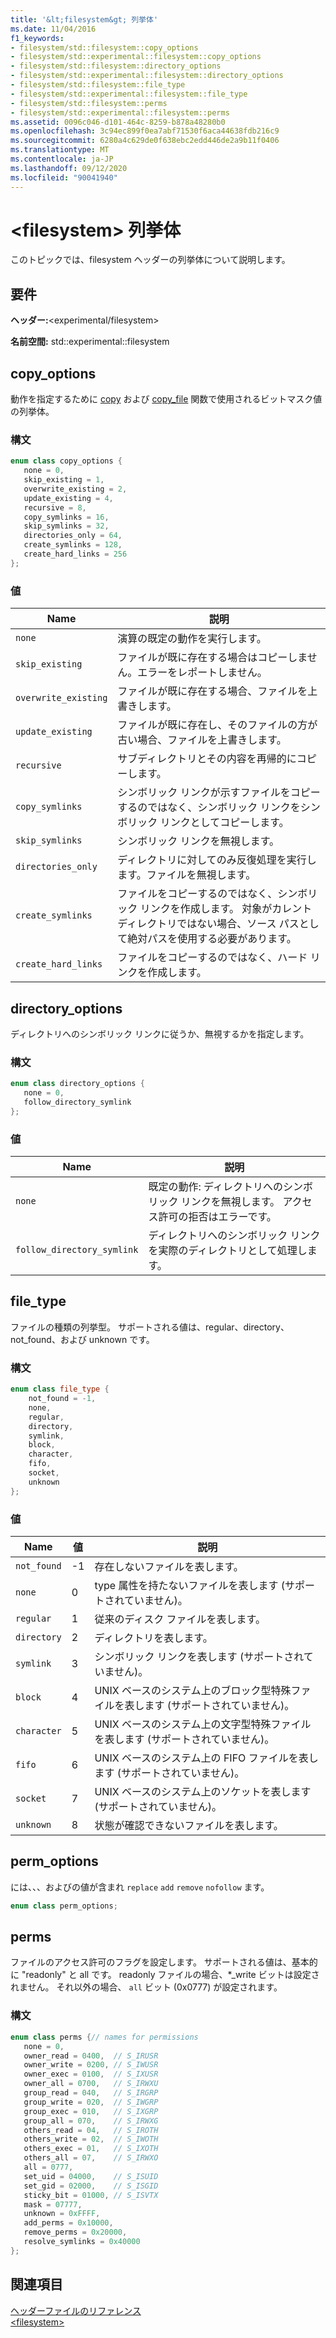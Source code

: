 ```yaml
---
title: '&lt;filesystem&gt; 列挙体'
ms.date: 11/04/2016
f1_keywords:
- filesystem/std::filesystem::copy_options
- filesystem/std::experimental::filesystem::copy_options
- filesystem/std::filesystem::directory_options
- filesystem/std::experimental::filesystem::directory_options
- filesystem/std::filesystem::file_type
- filesystem/std::experimental::filesystem::file_type
- filesystem/std::filesystem::perms
- filesystem/std::experimental::filesystem::perms
ms.assetid: 0096c046-d101-464c-8259-b878a48280b0
ms.openlocfilehash: 3c94ec899f0ea7abf71530f6aca44638fdb216c9
ms.sourcegitcommit: 6280a4c629de0f638ebc2edd446de2a9b11f0406
ms.translationtype: MT
ms.contentlocale: ja-JP
ms.lasthandoff: 09/12/2020
ms.locfileid: "90041940"
---
```

# <a name="ltfilesystemgt-enumerations"></a>&lt;filesystem&gt; 列挙体

このトピックでは、filesystem ヘッダーの列挙体について説明します。

## <a name="requirements"></a>要件

**ヘッダー:**\<experimental/filesystem>

**名前空間:** std::experimental::filesystem

## <a name="copy_options"></a><a name="copy_options"></a> copy_options

動作を指定するために [copy](filesystem-functions.md#copy) および [copy_file](filesystem-functions.md#copy_file) 関数で使用されるビットマスク値の列挙体。

### <a name="syntax"></a>構文

```cpp
enum class copy_options {
   none = 0,
   skip_existing = 1,
   overwrite_existing = 2,
   update_existing = 4,
   recursive = 8,
   copy_symlinks = 16,
   skip_symlinks = 32,
   directories_only = 64,
   create_symlinks = 128,
   create_hard_links = 256
};
```

### <a name="values"></a>値

| Name | 説明 |
|------------|-----------------|
|`none`|演算の既定の動作を実行します。|
|`skip_existing`|ファイルが既に存在する場合はコピーしません。エラーをレポートしません。|
|`overwrite_existing`|ファイルが既に存在する場合、ファイルを上書きします。|
|`update_existing`|ファイルが既に存在し、そのファイルの方が古い場合、ファイルを上書きします。|
|`recursive`|サブディレクトリとその内容を再帰的にコピーします。|
|`copy_symlinks`|シンボリック リンクが示すファイルをコピーするのではなく、シンボリック リンクをシンボリック リンクとしてコピーします。|
|`skip_symlinks`|シンボリック リンクを無視します。|
|`directories_only`|ディレクトリに対してのみ反復処理を実行します。ファイルを無視します。|
|`create_symlinks`|ファイルをコピーするのではなく、シンボリック リンクを作成します。 対象がカレント ディレクトリではない場合、ソース パスとして絶対パスを使用する必要があります。|
|`create_hard_links`|ファイルをコピーするのではなく、ハード リンクを作成します。|

## <a name="directory_options"></a><a name="directory_options"></a> directory_options

ディレクトリへのシンボリック リンクに従うか、無視するかを指定します。

### <a name="syntax"></a>構文

```cpp
enum class directory_options {
   none = 0,
   follow_directory_symlink
};
```

### <a name="values"></a>値

|Name|説明|
|----------|-----------------|
|`none`|既定の動作: ディレクトリへのシンボリック リンクを無視します。 アクセス許可の拒否はエラーです。|
|`follow_directory_symlink`|ディレクトリへのシンボリック リンクを実際のディレクトリとして処理します。|

## <a name="file_type"></a><a name="file_type"></a> file_type

ファイルの種類の列挙型。 サポートされる値は、regular、directory、not_found、および unknown です。

### <a name="syntax"></a>構文

```cpp
enum class file_type {
    not_found = -1,
    none,
    regular,
    directory,
    symlink,
    block,
    character,
    fifo,
    socket,
    unknown
};
```

### <a name="values"></a>値

|Name|値|説明|
|----------|-----------|-----------------|
|`not_found`|-1|存在しないファイルを表します。|
|`none`|0|type 属性を持たないファイルを表します  (サポートされていません)。|
|`regular`|1|従来のディスク ファイルを表します。|
|`directory`|2|ディレクトリを表します。|
|`symlink`|3|シンボリック リンクを表します  (サポートされていません)。|
|`block`|4|UNIX ベースのシステム上のブロック型特殊ファイルを表します  (サポートされていません)。|
|`character`|5|UNIX ベースのシステム上の文字型特殊ファイルを表します  (サポートされていません)。|
|`fifo`|6|UNIX ベースのシステム上の FIFO ファイルを表します  (サポートされていません)。|
|`socket`|7|UNIX ベースのシステム上のソケットを表します  (サポートされていません)。|
|`unknown`|8|状態が確認できないファイルを表します。|

## <a name="perm_options"></a><a name="perm_options"></a> perm_options

には、、、およびの値が含まれ `replace` `add` `remove` `nofollow` ます。

```cpp
enum class perm_options;
```

## <a name="perms"></a><a name="perms"></a> perms

ファイルのアクセス許可のフラグを設定します。 サポートされる値は、基本的に "readonly" と all です。 readonly ファイルの場合、*_write ビットは設定されません。 それ以外の場合、 `all` ビット (0x0777) が設定されます。

### <a name="syntax"></a>構文

```cpp
enum class perms {// names for permissions
   none = 0,
   owner_read = 0400,  // S_IRUSR
   owner_write = 0200, // S_IWUSR
   owner_exec = 0100,  // S_IXUSR
   owner_all = 0700,   // S_IRWXU
   group_read = 040,   // S_IRGRP
   group_write = 020,  // S_IWGRP
   group_exec = 010,   // S_IXGRP
   group_all = 070,    // S_IRWXG
   others_read = 04,   // S_IROTH
   others_write = 02,  // S_IWOTH
   others_exec = 01,   // S_IXOTH
   others_all = 07,    // S_IRWXO
   all = 0777,
   set_uid = 04000,    // S_ISUID
   set_gid = 02000,    // S_ISGID
   sticky_bit = 01000, // S_ISVTX
   mask = 07777,
   unknown = 0xFFFF,
   add_perms = 0x10000,
   remove_perms = 0x20000,
   resolve_symlinks = 0x40000
};
```

## <a name="see-also"></a>関連項目

[ヘッダーファイルのリファレンス](../standard-library/cpp-standard-library-header-files.md)\
[\<filesystem>](../standard-library/filesystem.md)
